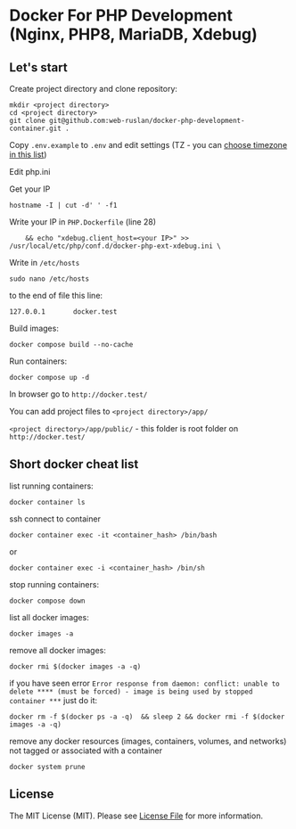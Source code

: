 # Docker For PHP Development (Nginx, PHP8, MariaDB, Xdebug)

## Let's start

Create project directory and clone repository:
```
mkdir <project directory>
cd <project directory>
git clone git@github.com:web-ruslan/docker-php-development-container.git .
```
Copy `.env.example` to `.env` and edit settings (TZ - you can [choose timezone in this list](https://manpages.ubuntu.com/manpages/xenial/man3/DateTime::TimeZone::Catalog.3pm.html))

Edit php.ini

Get your IP
```
hostname -I | cut -d' ' -f1
```
Write your IP in `PHP.Dockerfile` (line 28)
```
    && echo "xdebug.client_host=<your IP>" >> /usr/local/etc/php/conf.d/docker-php-ext-xdebug.ini \
```
Write in `/etc/hosts`

```
sudo nano /etc/hosts
```
to the end of file this line:
```
127.0.0.1       docker.test
```
Build images:
```
docker compose build --no-cache
```
Run containers:
```
docker compose up -d
```
In browser go to `http://docker.test/`

You can add project files to `<project directory>/app/`

`<project directory>/app/public/` - this folder is root folder on `http://docker.test/`

## Short docker cheat list

list running containers:

`docker container ls`

ssh connect to container

`docker container exec -it <container_hash> /bin/bash`

or

`docker container exec -i <container_hash> /bin/sh`

stop running containers:

`docker compose down`

list all docker images:

`docker images -a`

remove all docker images:

`docker rmi $(docker images -a -q)`

if you have seen error `Error response from daemon: conflict: unable to delete **** (must be forced) - image is being used by stopped container ***` just do it:

`docker rm -f $(docker ps -a -q) 
&& sleep 2 && docker rmi -f $(docker images -a -q)`

remove any docker resources (images, containers, volumes, and networks) not tagged or associated with a container

`docker system prune`

## License

The MIT License (MIT). Please see [License File](LICENSE.md) for more information.